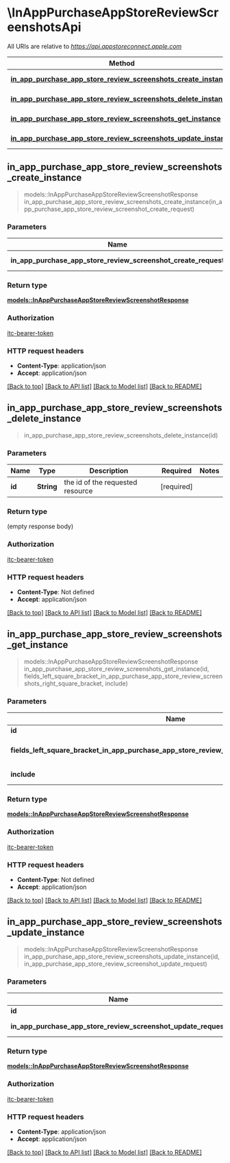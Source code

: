 # \InAppPurchaseAppStoreReviewScreenshotsApi

All URIs are relative to *https://api.appstoreconnect.apple.com*

Method | HTTP request | Description
------------- | ------------- | -------------
[**in_app_purchase_app_store_review_screenshots_create_instance**](InAppPurchaseAppStoreReviewScreenshotsApi.md#in_app_purchase_app_store_review_screenshots_create_instance) | **POST** /v1/inAppPurchaseAppStoreReviewScreenshots | 
[**in_app_purchase_app_store_review_screenshots_delete_instance**](InAppPurchaseAppStoreReviewScreenshotsApi.md#in_app_purchase_app_store_review_screenshots_delete_instance) | **DELETE** /v1/inAppPurchaseAppStoreReviewScreenshots/{id} | 
[**in_app_purchase_app_store_review_screenshots_get_instance**](InAppPurchaseAppStoreReviewScreenshotsApi.md#in_app_purchase_app_store_review_screenshots_get_instance) | **GET** /v1/inAppPurchaseAppStoreReviewScreenshots/{id} | 
[**in_app_purchase_app_store_review_screenshots_update_instance**](InAppPurchaseAppStoreReviewScreenshotsApi.md#in_app_purchase_app_store_review_screenshots_update_instance) | **PATCH** /v1/inAppPurchaseAppStoreReviewScreenshots/{id} | 



## in_app_purchase_app_store_review_screenshots_create_instance

> models::InAppPurchaseAppStoreReviewScreenshotResponse in_app_purchase_app_store_review_screenshots_create_instance(in_app_purchase_app_store_review_screenshot_create_request)


### Parameters


Name | Type | Description  | Required | Notes
------------- | ------------- | ------------- | ------------- | -------------
**in_app_purchase_app_store_review_screenshot_create_request** | [**InAppPurchaseAppStoreReviewScreenshotCreateRequest**](InAppPurchaseAppStoreReviewScreenshotCreateRequest.md) | InAppPurchaseAppStoreReviewScreenshot representation | [required] |

### Return type

[**models::InAppPurchaseAppStoreReviewScreenshotResponse**](InAppPurchaseAppStoreReviewScreenshotResponse.md)

### Authorization

[itc-bearer-token](../README.md#itc-bearer-token)

### HTTP request headers

- **Content-Type**: application/json
- **Accept**: application/json

[[Back to top]](#) [[Back to API list]](../README.md#documentation-for-api-endpoints) [[Back to Model list]](../README.md#documentation-for-models) [[Back to README]](../README.md)


## in_app_purchase_app_store_review_screenshots_delete_instance

> in_app_purchase_app_store_review_screenshots_delete_instance(id)


### Parameters


Name | Type | Description  | Required | Notes
------------- | ------------- | ------------- | ------------- | -------------
**id** | **String** | the id of the requested resource | [required] |

### Return type

 (empty response body)

### Authorization

[itc-bearer-token](../README.md#itc-bearer-token)

### HTTP request headers

- **Content-Type**: Not defined
- **Accept**: application/json

[[Back to top]](#) [[Back to API list]](../README.md#documentation-for-api-endpoints) [[Back to Model list]](../README.md#documentation-for-models) [[Back to README]](../README.md)


## in_app_purchase_app_store_review_screenshots_get_instance

> models::InAppPurchaseAppStoreReviewScreenshotResponse in_app_purchase_app_store_review_screenshots_get_instance(id, fields_left_square_bracket_in_app_purchase_app_store_review_screenshots_right_square_bracket, include)


### Parameters


Name | Type | Description  | Required | Notes
------------- | ------------- | ------------- | ------------- | -------------
**id** | **String** | the id of the requested resource | [required] |
**fields_left_square_bracket_in_app_purchase_app_store_review_screenshots_right_square_bracket** | Option<[**Vec<String>**](String.md)> | the fields to include for returned resources of type inAppPurchaseAppStoreReviewScreenshots |  |
**include** | Option<[**Vec<String>**](String.md)> | comma-separated list of relationships to include |  |

### Return type

[**models::InAppPurchaseAppStoreReviewScreenshotResponse**](InAppPurchaseAppStoreReviewScreenshotResponse.md)

### Authorization

[itc-bearer-token](../README.md#itc-bearer-token)

### HTTP request headers

- **Content-Type**: Not defined
- **Accept**: application/json

[[Back to top]](#) [[Back to API list]](../README.md#documentation-for-api-endpoints) [[Back to Model list]](../README.md#documentation-for-models) [[Back to README]](../README.md)


## in_app_purchase_app_store_review_screenshots_update_instance

> models::InAppPurchaseAppStoreReviewScreenshotResponse in_app_purchase_app_store_review_screenshots_update_instance(id, in_app_purchase_app_store_review_screenshot_update_request)


### Parameters


Name | Type | Description  | Required | Notes
------------- | ------------- | ------------- | ------------- | -------------
**id** | **String** | the id of the requested resource | [required] |
**in_app_purchase_app_store_review_screenshot_update_request** | [**InAppPurchaseAppStoreReviewScreenshotUpdateRequest**](InAppPurchaseAppStoreReviewScreenshotUpdateRequest.md) | InAppPurchaseAppStoreReviewScreenshot representation | [required] |

### Return type

[**models::InAppPurchaseAppStoreReviewScreenshotResponse**](InAppPurchaseAppStoreReviewScreenshotResponse.md)

### Authorization

[itc-bearer-token](../README.md#itc-bearer-token)

### HTTP request headers

- **Content-Type**: application/json
- **Accept**: application/json

[[Back to top]](#) [[Back to API list]](../README.md#documentation-for-api-endpoints) [[Back to Model list]](../README.md#documentation-for-models) [[Back to README]](../README.md)

